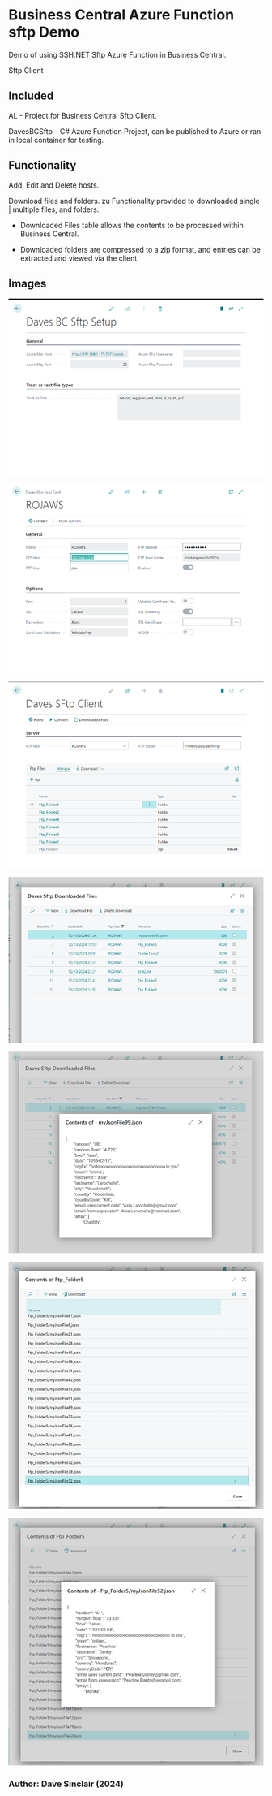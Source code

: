 # Business Central Azure Function sftp Demo

Demo of using SSH.NET Sftp Azure Function in Business Central.

Sftp Client

## Included

AL - Project for Business Central Sftp Client.

DavesBCSftp - C# Azure Function Project, can be published to Azure or ran in local container for testing.



## Functionality

Add, Edit and Delete hosts.

Download files and folders.
zu
Functionality provided to downloaded single | multiple files, and folders.

* Downloaded Files table allows the contents to be processed within Business Central.

* Downloaded folders are compressed to a zip format, and entries can be extracted and viewed via the client.



## Images

![Alt text](./images/SftpSetup.png?raw=true "Daves Sftp Setup")

![Alt text](./images/SftpHostCard.png?raw=true "Daves Sftp Host Card")

![Alt text](./images/SftpClient1.png?raw=true "Daves Sftp Client")

![Alt text](./images/SftpDownloadedFiles.png?raw=true "Daves Sftp Downloaded Files")

![Alt text](./images/SftpFileViewer1.png?raw=true "Daves Sftp Downloaded File Viewer")

![Alt text](./images/SftpFileViewer2.png?raw=true "Daves Sftp Downloaded Compressed Folder Viewer")

![Alt text](./images/SftpFileViewer3.png?raw=true "Daves Sftp Downloaded Compress Folder Extracted File Viewer")



### Author: Dave Sinclair (2024)

